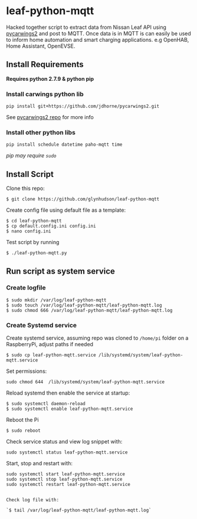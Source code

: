 # leaf-python-mqtt

Hacked together script to extract data from Nissan Leaf API using [pycarwings2](https://github.com/cedric222/pycarwings2) and post to MQTT. Once data is in MQTT is can easily be used to inform home automation and smart charging applications. e.g OpenHAB, Home Assistant, OpenEVSE.

## Install Requirements

**Requires python 2.7.9 & python pip**

### Install carwings python lib

`pip install git+https://github.com/jdhorne/pycarwings2.git`

See [pycarwings2 repo](https://github.com/cedric222/pycarwings2) for more info

### Install other python libs

`pip install schedule datetime paho-mqtt time`

*pip may require `sudo`*


## Install Script

Clone this repo:

`$ git clone https://github.com/glynhudson/leaf-python-mqtt`

Create config file using default file as a template:

```
$ cd leaf-python-mqtt
$ cp default.config.ini config.ini
$ nano config.ini
```
Test script by running

`$ ./leaf-python-mqtt.py`

## Run script as system service

### Create logfile

```
$ sudo mkdir /var/log/leaf-python-mqtt
$ sudo touch /var/log/leaf-python-mqtt/leaf-python-mqtt.log
$ sudo chmod 666 /var/log/leaf-python-mqtt/leaf-python-mqtt.log
```

### Create Systemd service

Create systemd service, assuming repo was cloned to `/home/pi` folder on a RaspberryPi, adjust paths if needed

`$ sudo cp leaf-python-mqtt.service /lib/systemd/system/leaf-python-mqtt.service`

Set permissions:

`sudo chmod 644  /lib/systemd/system/leaf-python-mqtt.service`

Reload systemd then enable the service at startup:

```
$ sudo systemctl daemon-reload
$ sudo systemctl enable leaf-python-mqtt.service
```

Reboot the Pi

`$ sudo reboot`

Check service status and view log snippet with:

`sudo systemctl status leaf-python-mqtt.service`

Start, stop and restart with:

```
sudo systemctl start leaf-python-mqtt.service
sudo systemctl stop leaf-python-mqtt.service
sudo systemctl restart leaf-python-mqtt.service


Check log file with:

`$ tail /var/log/leaf-python-mqtt/leaf-python-mqtt.log`
